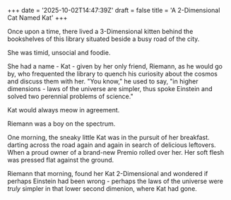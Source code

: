 +++
date = '2025-10-02T14:47:39Z'
draft = false
title = 'A 2-Dimensional Cat Named Kat'
+++

Once upon a time, there lived a 3-Dimensional kitten behind the bookshelves of this library situated beside a busy road of the city.

She was timid, unsocial and foodie. 

She had a name - Kat - given by her only friend,  Riemann, as he would go by, who frequented the library to quench his curiosity about the cosmos and discuss them with her. 
"You know," he used to say, "in higher dimensions - laws of the universe are simpler, thus spoke Einstein and solved two perennial problems of science." 

Kat would always meow in agreement. 

Riemann was a boy on the spectrum. 

One morning, the sneaky little Kat was in the pursuit of her breakfast. darting across the road again and again in search of delicious leftovers. 
When a proud owner of a brand-new Premio rolled over her.
Her soft flesh was pressed flat against the ground.


Riemann that morning, found her Kat 2-Dimensional  and wondered if perhaps Einstein had been wrong - perhaps the laws of the universe were *truly* simpler in that lower second dimenion, where Kat had gone.